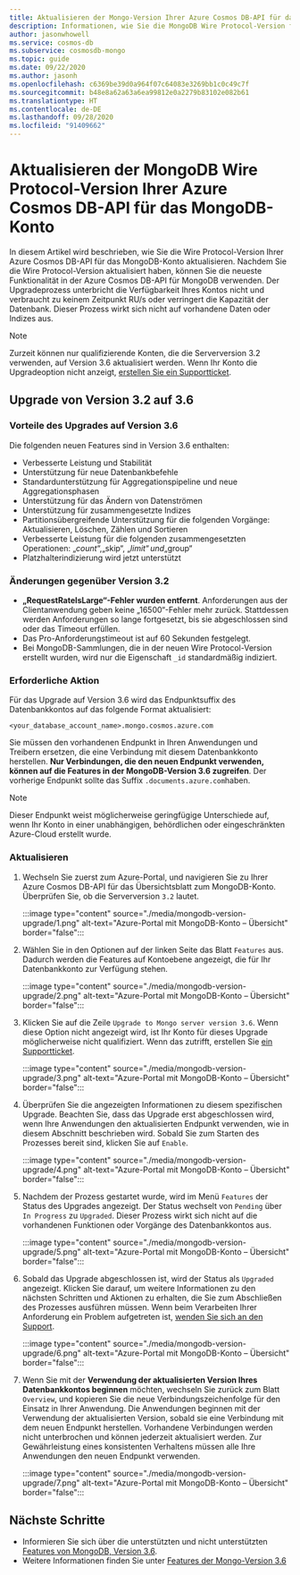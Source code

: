 ```yaml
---
title: Aktualisieren der Mongo-Version Ihrer Azure Cosmos DB-API für das MongoDB-Konto
description: Informationen, wie Sie die MongoDB Wire Protocol-Version für Ihre vorhandene Azure Cosmos DB-API für MongoDB-Konten nahtlos aktualisieren können
author: jasonwhowell
ms.service: cosmos-db
ms.subservice: cosmosdb-mongo
ms.topic: guide
ms.date: 09/22/2020
ms.author: jasonh
ms.openlocfilehash: c6369be39d0a964f07c64083e3269bb1c0c49c7f
ms.sourcegitcommit: b48e8a62a63a6ea99812e0a2279b83102e082b61
ms.translationtype: HT
ms.contentlocale: de-DE
ms.lasthandoff: 09/28/2020
ms.locfileid: "91409662"
---
```

# <a name="upgrade-the-mongodb-wire-protocol-version-of-your-azure-cosmos-dbs-api-for-mongodb-account"></a>Aktualisieren der MongoDB Wire Protocol-Version Ihrer Azure Cosmos DB-API für das MongoDB-Konto

In diesem Artikel wird beschrieben, wie Sie die Wire Protocol-Version Ihrer Azure Cosmos DB-API für das MongoDB-Konto aktualisieren. Nachdem Sie die Wire Protocol-Version aktualisiert haben, können Sie die neueste Funktionalität in der Azure Cosmos DB-API für MongoDB verwenden. Der Upgradeprozess unterbricht die Verfügbarkeit Ihres Kontos nicht und verbraucht zu keinem Zeitpunkt RU/s oder verringert die Kapazität der Datenbank. Dieser Prozess wirkt sich nicht auf vorhandene Daten oder Indizes aus.

>[!Note]
> Zurzeit können nur qualifizierende Konten, die die Serverversion 3.2 verwenden, auf Version 3.6 aktualisiert werden. Wenn Ihr Konto die Upgradeoption nicht anzeigt, [erstellen Sie ein Supportticket](https://portal.azure.com/?#blade/Microsoft_Azure_Support/HelpAndSupportBlade).

## <a name="upgrading-from-version-32-to-36"></a>Upgrade von Version 3.2 auf 3.6

### <a name="benefits-of-upgrading-to-version-36"></a>Vorteile des Upgrades auf Version 3.6

Die folgenden neuen Features sind in Version 3.6 enthalten:
- Verbesserte Leistung und Stabilität
- Unterstützung für neue Datenbankbefehle
- Standardunterstützung für Aggregationspipeline und neue Aggregationsphasen
- Unterstützung für das Ändern von Datenströmen
- Unterstützung für zusammengesetzte Indizes
- Partitionsübergreifende Unterstützung für die folgenden Vorgänge: Aktualisieren, Löschen, Zählen und Sortieren
- Verbesserte Leistung für die folgenden zusammengesetzten Operationen: „$count“, „$skip“, „$limit“ und „$group“
- Platzhalterindizierung wird jetzt unterstützt

### <a name="changes-from-version-32"></a>Änderungen gegenüber Version 3.2

- **„RequestRateIsLarge“-Fehler wurden entfernt**. Anforderungen aus der Clientanwendung geben keine „16500“-Fehler mehr zurück. Stattdessen werden Anforderungen so lange fortgesetzt, bis sie abgeschlossen sind oder das Timeout erfüllen.
- Das Pro-Anforderungstimeout ist auf 60 Sekunden festgelegt.
- Bei MongoDB-Sammlungen, die in der neuen Wire Protocol-Version erstellt wurden, wird nur die Eigenschaft `_id` standardmäßig indiziert.

### <a name="action-required"></a>Erforderliche Aktion

Für das Upgrade auf Version 3.6 wird das Endpunktsuffix des Datenbankkontos auf das folgende Format aktualisiert:

```
<your_database_account_name>.mongo.cosmos.azure.com
```

Sie müssen den vorhandenen Endpunkt in Ihren Anwendungen und Treibern ersetzen, die eine Verbindung mit diesem Datenbankkonto herstellen. **Nur Verbindungen, die den neuen Endpunkt verwenden, können auf die Features in der MongoDB-Version 3.6 zugreifen**. Der vorherige Endpunkt sollte das Suffix `.documents.azure.com`haben.

>[!Note]
> Dieser Endpunkt weist möglicherweise geringfügige Unterschiede auf, wenn Ihr Konto in einer unabhängigen, behördlichen oder eingeschränkten Azure-Cloud erstellt wurde.

### <a name="how-to-upgrade"></a>Aktualisieren

1. Wechseln Sie zuerst zum Azure-Portal, und navigieren Sie zu Ihrer Azure Cosmos DB-API für das Übersichtsblatt zum MongoDB-Konto. Überprüfen Sie, ob die Serverversion `3.2` lautet. 

    :::image type="content" source="./media/mongodb-version-upgrade/1.png" alt-text="Azure-Portal mit MongoDB-Konto – Übersicht" border="false":::

2. Wählen Sie in den Optionen auf der linken Seite das Blatt `Features` aus. Dadurch werden die Features auf Kontoebene angezeigt, die für Ihr Datenbankkonto zur Verfügung stehen.

    :::image type="content" source="./media/mongodb-version-upgrade/2.png" alt-text="Azure-Portal mit MongoDB-Konto – Übersicht" border="false":::

3. Klicken Sie auf die Zeile `Upgrade to Mongo server version 3.6`. Wenn diese Option nicht angezeigt wird, ist Ihr Konto für dieses Upgrade möglicherweise nicht qualifiziert. Wenn das zutrifft, erstellen Sie [ein Supportticket](https://portal.azure.com/?#blade/Microsoft_Azure_Support/HelpAndSupportBlade).

    :::image type="content" source="./media/mongodb-version-upgrade/3.png" alt-text="Azure-Portal mit MongoDB-Konto – Übersicht" border="false":::

4. Überprüfen Sie die angezeigten Informationen zu diesem spezifischen Upgrade. Beachten Sie, dass das Upgrade erst abgeschlossen wird, wenn Ihre Anwendungen den aktualisierten Endpunkt verwenden, wie in diesem Abschnitt beschrieben wird. Sobald Sie zum Starten des Prozesses bereit sind, klicken Sie auf `Enable`.

    :::image type="content" source="./media/mongodb-version-upgrade/4.png" alt-text="Azure-Portal mit MongoDB-Konto – Übersicht" border="false":::

5. Nachdem der Prozess gestartet wurde, wird im Menü `Features` der Status des Upgrades angezeigt. Der Status wechselt von `Pending` über `In Progress` zu `Upgraded`. Dieser Prozess wirkt sich nicht auf die vorhandenen Funktionen oder Vorgänge des Datenbankkontos aus.

    :::image type="content" source="./media/mongodb-version-upgrade/5.png" alt-text="Azure-Portal mit MongoDB-Konto – Übersicht" border="false":::

6. Sobald das Upgrade abgeschlossen ist, wird der Status als `Upgraded` angezeigt. Klicken Sie darauf, um weitere Informationen zu den nächsten Schritten und Aktionen zu erhalten, die Sie zum Abschließen des Prozesses ausführen müssen. Wenn beim Verarbeiten Ihrer Anforderung ein Problem aufgetreten ist, [wenden Sie sich an den Support](https://azure.microsoft.com/en-us/support/create-ticket/).

    :::image type="content" source="./media/mongodb-version-upgrade/6.png" alt-text="Azure-Portal mit MongoDB-Konto – Übersicht" border="false":::

7. Wenn Sie mit der **Verwendung der aktualisierten Version Ihres Datenbankkontos beginnen** möchten, wechseln Sie zurück zum Blatt `Overview`, und kopieren Sie die neue Verbindungszeichenfolge für den Einsatz in Ihrer Anwendung. Die Anwendungen beginnen mit der Verwendung der aktualisierten Version, sobald sie eine Verbindung mit dem neuen Endpunkt herstellen. Vorhandene Verbindungen werden nicht unterbrochen und können jederzeit aktualisiert werden. Zur Gewährleistung eines konsistenten Verhaltens müssen alle Ihre Anwendungen den neuen Endpunkt verwenden.

    :::image type="content" source="./media/mongodb-version-upgrade/7.png" alt-text="Azure-Portal mit MongoDB-Konto – Übersicht" border="false":::

## <a name="next-steps"></a>Nächste Schritte

- Informieren Sie sich über die unterstützten und nicht unterstützten [Features von MongoDB, Version 3.6](mongodb-feature-support-36.md).
- Weitere Informationen finden Sie unter [Features der Mongo-Version 3.6](https://devblogs.microsoft.com/cosmosdb/azure-cosmos-dbs-api-for-mongodb-now-supports-server-version-3-6/)
